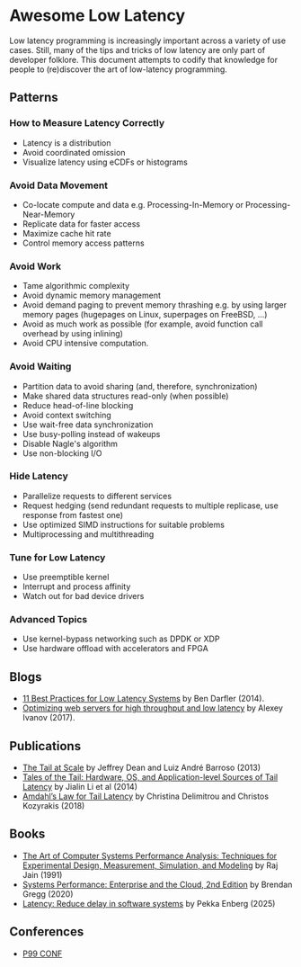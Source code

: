 # Awesome Low Latency

Low latency programming is increasingly important across a variety of use cases. Still, many of the tips and tricks of low latency are only part of developer folklore.
This document attempts to codify that knowledge for people to (re)discover the art of low-latency programming.

## Patterns

### How to Measure Latency Correctly

* Latency is a distribution
* Avoid coordinated omission
* Visualize latency using eCDFs or histograms

### Avoid Data Movement

* Co-locate compute and data e.g. Processing-In-Memory or Processing-Near-Memory
* Replicate data for faster access
* Maximize cache hit rate
* Control memory access patterns

### Avoid Work

* Tame algorithmic complexity
* Avoid dynamic memory management
* Avoid demand paging to prevent memory thrashing e.g. by using larger memory pages (hugepages on Linux, superpages on FreeBSD, ...)
* Avoid as much work as possible (for example, avoid function call overhead by using inlining)
* Avoid CPU intensive computation.

### Avoid Waiting

* Partition data to avoid sharing (and, therefore, synchronization)
* Make shared data structures read-only (when possible)
* Reduce head-of-line blocking
* Avoid context switching
* Use wait-free data synchronization
* Use busy-polling instead of wakeups
* Disable Nagle's algorithm
* Use non-blocking I/O

### Hide Latency

* Parallelize requests to different services
* Request hedging (send redundant requests to multiple replicase, use response from fastest one)
* Use optimized SIMD instructions for suitable problems
* Multiprocessing and multithreading

### Tune for Low Latency

* Use preemptible kernel
* Interrupt and process affinity
* Watch out for bad device drivers

### Advanced Topics

* Use kernel-bypass networking such as DPDK or XDP
* Use hardware offload with accelerators and FPGA

## Blogs

* [11 Best Practices for Low Latency Systems](https://bdarfler.medium.com/11-best-practices-for-low-latency-systems-a00fc6e0dfda) by Ben Darfler (2014).
* [Optimizing web servers for high throughput and low latency](https://dropbox.tech/infrastructure/optimizing-web-servers-for-high-throughput-and-low-latency) by Alexey Ivanov (2017).

## Publications

* [The Tail at Scale](https://cacm.acm.org/magazines/2013/2/160173-the-tail-at-scale/fulltext) by Jeffrey Dean and Luiz André Barroso (2013)
* [Tales of the Tail: Hardware, OS, and Application-level Sources of Tail Latency](https://drkp.net/papers/latency-socc14.pdf) by Jialin Li et al (2014)
* [Amdahl’s Law for Tail Latency](https://www.csl.cornell.edu/~delimitrou/papers/2018.cacm.amdahlsTail.pdf) by Christina Delimitrou and Christos Kozyrakis (2018)

## Books

* [The Art of Computer Systems Performance Analysis: Techniques for Experimental Design, Measurement, Simulation, and Modeling](https://www.cse.wustl.edu/~jain/books/perfbook.htm) by Raj Jain (1991)
* [Systems Performance: Enterprise and the Cloud, 2nd Edition](https://www.brendangregg.com/systems-performance-2nd-edition-book.html) by Brendan Gregg (2020)
* [Latency: Reduce delay in software systems](https://www.manning.com/books/latency) by Pekka Enberg (2025)

## Conferences

* [P99 CONF](https://www.p99conf.io)
